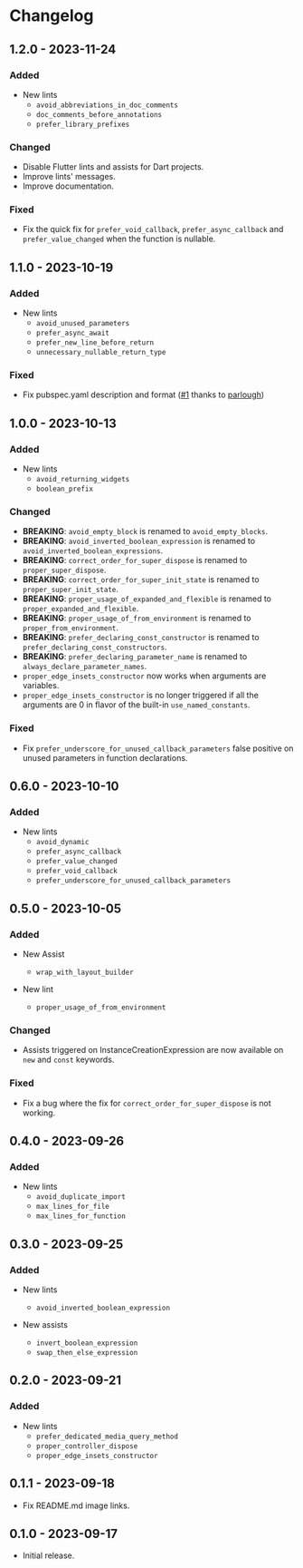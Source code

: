 # Changelog

## 1.2.0 - 2023-11-24

### Added

- New lints
  - `avoid_abbreviations_in_doc_comments`
  - `doc_comments_before_annotations`
  - `prefer_library_prefixes`

### Changed

- Disable Flutter lints and assists for Dart projects.
- Improve lints' messages.
- Improve documentation.

### Fixed

- Fix the quick fix for `prefer_void_callback`, `prefer_async_callback` and `prefer_value_changed` when the function is nullable.

## 1.1.0 - 2023-10-19

### Added

- New lints
  - `avoid_unused_parameters`
  - `prefer_async_await`
  - `prefer_new_line_before_return`
  - `unnecessary_nullable_return_type`

### Fixed

- Fix pubspec.yaml description and format ([#1](https://github.com/charlescyt/pyramid_lint/pull/1) thanks to [parlough](https://github.com/parlough))

## 1.0.0 - 2023-10-13

### Added

- New lints
  - `avoid_returning_widgets`
  - `boolean_prefix`

### Changed

- **BREAKING**: `avoid_empty_block` is renamed to `avoid_empty_blocks`.
- **BREAKING**: `avoid_inverted_boolean_expression` is renamed to `avoid_inverted_boolean_expressions`.
- **BREAKING**: `correct_order_for_super_dispose` is renamed to `proper_super_dispose`.
- **BREAKING**: `correct_order_for_super_init_state` is renamed to `proper_super_init_state`.
- **BREAKING**: `proper_usage_of_expanded_and_flexible` is renamed to `proper_expanded_and_flexible`.
- **BREAKING**: `proper_usage_of_from_environment` is renamed to `proper_from_environment`.
- **BREAKING**: `prefer_declaring_const_constructor` is renamed to `prefer_declaring_const_constructors`.
- **BREAKING**: `prefer_declaring_parameter_name` is renamed to `always_declare_parameter_names`.
- `proper_edge_insets_constructor` now works when arguments are variables.
- `proper_edge_insets_constructor` is no longer triggered if all the arguments are 0 in flavor of the built-in `use_named_constants`.

### Fixed

- Fix `prefer_underscore_for_unused_callback_parameters` false positive on unused parameters in function declarations.

## 0.6.0 - 2023-10-10

### Added

- New lints
  - `avoid_dynamic`
  - `prefer_async_callback`
  - `prefer_value_changed`
  - `prefer_void_callback`
  - `prefer_underscore_for_unused_callback_parameters`

## 0.5.0 - 2023-10-05

### Added

- New Assist
  - `wrap_with_layout_builder`

- New lint
  - `proper_usage_of_from_environment`

### Changed

- Assists triggered on InstanceCreationExpression are now available on `new` and `const` keywords.

### Fixed

- Fix a bug where the fix for `correct_order_for_super_dispose` is not working.

## 0.4.0 - 2023-09-26

### Added

- New lints
  - `avoid_duplicate_import`
  - `max_lines_for_file`
  - `max_lines_for_function`

## 0.3.0 - 2023-09-25

### Added

- New lints
  - `avoid_inverted_boolean_expression`

- New assists
  - `invert_boolean_expression`
  - `swap_then_else_expression`

## 0.2.0 - 2023-09-21

### Added

- New lints
  - `prefer_dedicated_media_query_method`
  - `proper_controller_dispose`
  - `proper_edge_insets_constructor`

## 0.1.1 - 2023-09-18

- Fix README.md image links.

## 0.1.0 - 2023-09-17

- Initial release.
